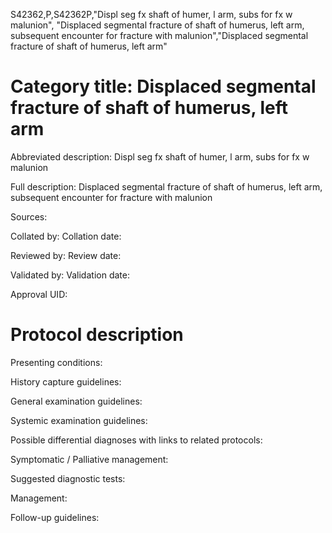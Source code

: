 S42362,P,S42362P,"Displ seg fx shaft of humer, l arm, subs for fx w malunion", "Displaced segmental fracture of shaft of humerus, left arm, subsequent encounter for fracture with malunion","Displaced segmental fracture of shaft of humerus, left arm"
# Category title: Displaced segmental fracture of shaft of humerus, left arm

Abbreviated description: Displ seg fx shaft of humer, l arm, subs for fx w malunion

Full description: Displaced segmental fracture of shaft of humerus, left arm, subsequent encounter for fracture with malunion

Sources:

Collated by:
Collation date:

Reviewed by:
Review date:

Validated by:
Validation date:

Approval UID:

# Protocol description

Presenting conditions:

History capture guidelines:

General examination guidelines:

Systemic examination guidelines:

Possible differential diagnoses with links to related protocols:

Symptomatic / Palliative management:

Suggested diagnostic tests:

Management:

Follow-up guidelines:
